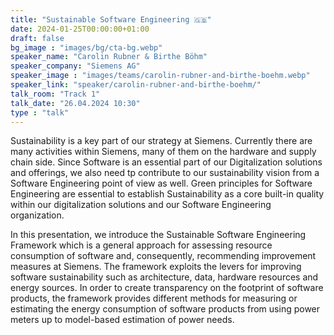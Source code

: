 ```yaml
---
title: "Sustainable Software Engineering 🇬🇧"
date: 2024-01-25T00:00:00+01:00
draft: false
bg_image : "images/bg/cta-bg.webp"
speaker_name: "Carolin Rubner & Birthe Böhm"
speaker_company: "Siemens AG"
speaker_image : "images/teams/carolin-rubner-and-birthe-boehm.webp"
speaker_link: "speaker/carolin-rubner-and-birthe-boehm/"
talk_room: "Track 1"
talk_date: "26.04.2024 10:30"
type : "talk"
---
```


Sustainability is a key part of our strategy at Siemens. Currently there are many activities within Siemens, many of them on the hardware and supply chain side. Since Software is an essential part of our Digitalization solutions and offerings, we also need tp contribute to our sustainability vision from a Software Engineering point of view as well. Green principles for Software Engineering are essential to establish Sustainability as a core built-in quality within our digitalization solutions and our Software Engineering organization. 

In this presentation, we introduce the Sustainable Software Engineering Framework which is a general approach for assessing resource consumption of software and, consequently, recommending improvement measures at Siemens. The framework exploits the levers for improving software sustainability such as architecture, data, hardware resources and energy sources. In order to create transparency on the footprint of software products, the framework provides different methods for measuring or estimating the energy consumption of software products from using power meters up to model-based estimation of power needs. 

